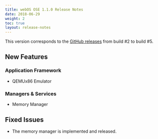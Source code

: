 ```yaml
---
title: webOS OSE 1.1.0 Release Notes
date: 2018-06-29
weight: 2
toc: true
layout: release-notes
---
```


This version corresponds to the [GitHub releases](https://github.com/webosose/build-webos/releases) from build #2 to build #5.

## New Features

### Application Framework

* QEMUx86 Emulator

### Managers & Services

* Memory Manager

## Fixed Issues

* The memory manager is implemented and released.
